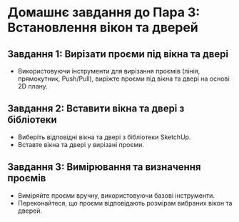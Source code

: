 # Домашнє завдання до Пара 3: Встановлення вікон та дверей

## Завдання 1: Вирізати проєми під вікна та двері
- Використовуючи інструменти для вирізання проємів (лінія, прямокутник, Push/Pull), виріжте проєми під вікна та двері на основі 2D плану.

## Завдання 2: Вставити вікна та двері з бібліотеки
- Виберіть відповідні вікна та двері з бібліотеки SketchUp.
- Вставте вікна та двері у вирізані проєми.

## Завдання 3: Вимірювання та визначення проємів
- Виміряйте проєми вручну, використовуючи базові інструменти.
- Переконайтеся, що проєми відповідають розмірам вибраних вікон та дверей.
